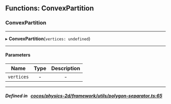 ## Functions: ConvexPartition

### ConvexPartition


___
▸ **ConvexPartition**(`vertices: undefined`)
___


#### Parameters

| Name | Type | Description |
| :------: | :------: | :------: |
| `vertices` | - | - |

___


##### Defined in &nbsp;   [cocos/physics-2d/framework/utils/polygon-separator.ts:65](https://github.com/cocos-creator/engine/blob/c7bf6b8a9/cocos/physics-2d/framework/utils/polygon-separator.ts#L65)&nbsp;
